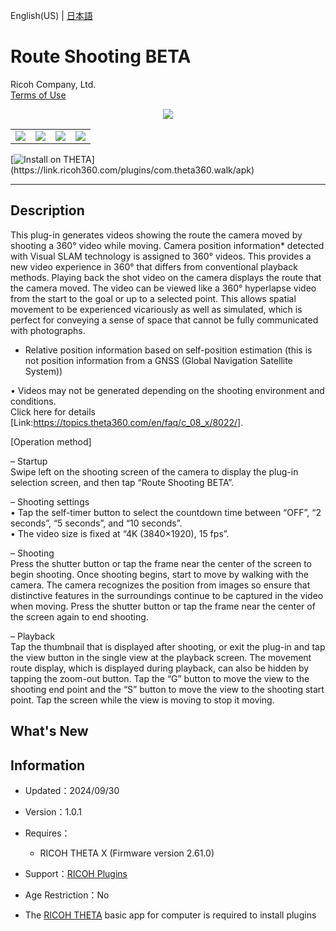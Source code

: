 English(US) | [日本語](README.ja.md)

# Route Shooting BETA
Ricoh Company, Ltd.  
[Terms of Use](https://theta360.com/en/legal/terms_of_use_plugins/)

<div align="center">
 <img src="1.png">

 <table>
  <tr>
   <td><img src="2.png"></td>
   <td><img src="3.png"></td>
   <td><img src="/resources/common/img/noimg.png"></td>
   <td><img src="/resources/common/img/noimg.png"></td>
  </tr>
 </table>
</div>

[![Install on THETA](https://assets.ricoh360.com/image/upload/v1/front/theta/install-button.svg?)](https://link.ricoh360.com/plugins/com.theta360.walk/apk)

***

## Description
This plug-in generates videos showing the route the camera moved by shooting a 360° video while moving. Camera position information* detected with Visual SLAM technology is assigned to 360° videos. This provides a new video experience in 360° that differs from conventional playback methods. Playing back the shot video on the camera displays the route that the camera moved. The video can be viewed like a 360° hyperlapse video from the start to the goal or up to a selected point. This allows spatial movement to be experienced vicariously as well as simulated, which is perfect for conveying a sense of space that cannot be fully communicated with photographs.  

* Relative position information based on self-position estimation (this is not position information from a GNSS (Global Navigation Satellite System))  

• Videos may not be generated depending on the shooting environment and conditions.  
Click here for details [Link:https://topics.theta360.com/en/faq/c_08_x/8022/].  

[Operation method]  

– Startup  
Swipe left on the shooting screen of the camera to display the plug-in selection screen, and then tap “Route Shooting BETA”.  


– Shooting settings  
• Tap the self-timer button to select the countdown time between “OFF”, “2 seconds”, “5 seconds”, and “10 seconds”.  
• The video size is fixed at “4K (3840×1920), 15 fps”.  

– Shooting  
Press the shutter button or tap the frame near the center of the screen to begin shooting. Once shooting begins, start to move by walking with the camera. The camera recognizes the position from images so ensure that distinctive features in the surroundings continue to be captured in the video when moving. Press the shutter button or tap the frame near the center of the screen again to end shooting.

– Playback  
Tap the thumbnail that is displayed after shooting, or exit the plug-in and tap the view button in the single view at the playback screen. The movement route display, which is displayed during playback, can also be hidden by tapping the zoom-out button. Tap the “G” button to move the view to the shooting end point and the “S” button to move the view to the shooting start point. Tap the screen while the view is moving to stop it moving.  

## What's New


## Information
  * Updated：2024/09/30
  * Version：1.0.1
  * Requires：
    * RICOH THETA X (Firmware version 2.61.0)
  * Support：[RICOH Plugins](https://support.theta360.com/ja/)
  * Age Restriction：No

* The [RICOH THETA](https://support-theta.ricoh360.com/app-download) basic app for computer is required to install plugins
